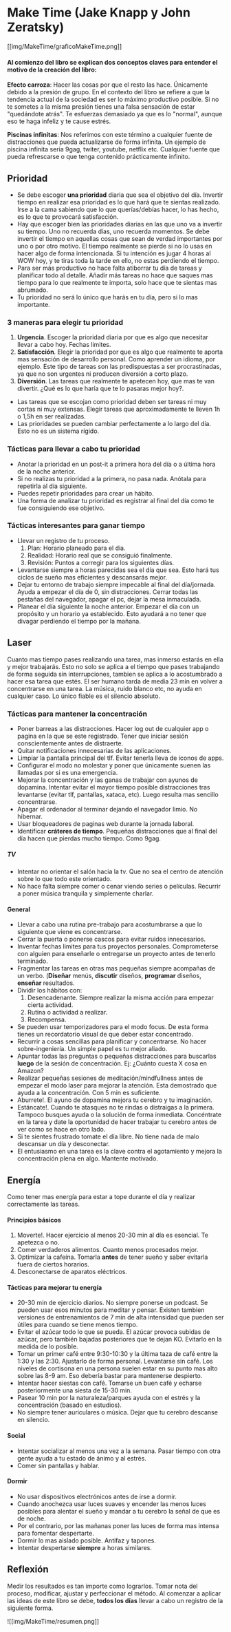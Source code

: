 # Make Time (Jake Knapp y John Zeratsky)
[[img/MakeTime/graficoMakeTime.png]]

#### Al comienzo del libro se explican dos conceptos claves para entender el motivo de la creación del libro:
**Efecto carroza**: Hacer las cosas por que el resto las hace. Únicamente debido a la presión de grupo. En el contexto del libro se refiere a que la tendencia actual de la sociedad es ser lo máximo productivo posible. Si no te sometes a la misma presión tienes una falsa sensación de estar "quedándote atrás". Te esfuerzas demasiado ya que es lo "normal", aunque eso te haga infeliz y te cause estrés.

**Piscinas infinitas**: Nos referimos con este término a cualquier fuente de distracciones que pueda actualizarse de forma infinita. Un ejemplo de piscina infinita seria 9gag, twiter, youtube, netflix etc. Cualquier fuente que pueda refrescarse o que tenga contenido prácticamente infinito.

## Prioridad

- Se debe escoger **una prioridad** diaria que sea el objetivo del día. Invertir tiempo en realizar esa prioridad es lo que hará que te sientas realizado. Irse a la cama sabiendo que lo que querías/debías hacer, lo has hecho, es lo que te provocará satisfacción.
- Hay que escoger bien las prioridades diarias en las que uno va a invertir su tiempo. Uno no recuerda días, uno recuerda momentos. Se debe invertir el tiempo en aquellas cosas que sean de verdad importantes por uno o por otro motivo. El tiempo realmente se pierde si no lo usas en hacer algo de forma intencionada. Si tu intención es jugar 4 horas al WOW hoy, y te tiras toda la tarde en ello, no estas perdiendo el tiempo.
- Para ser más productivo no hace falta atiborrar tu día de tareas y planificar todo al detalle. Añadir más tareas no hace que saques mas tiempo para lo que realmente te importa, solo hace que te sientas mas abrumado.
- Tu prioridad no será lo único que harás en tu día, pero si lo mas importante.

### 3 maneras para elegir tu prioridad
1. **Urgencia**. Escoger la prioridad diaria por que es algo que necesitar llevar a cabo hoy. Fechas limites.
2. **Satisfacción**. Elegir la prioridad por que es algo que realmente te aporta mas sensación de desarrollo personal. Como aprender un idioma, por ejemplo. Este tipo de tareas son las predispuestas a ser procrastinadas, ya que no son urgentes ni producen diversión a corto plazo.
3. **Diversión**. Las tareas que realmente te apetecen hoy, que mas te van divertir. ¿Qué es lo que haría que te lo pasaras mejor hoy?.

- Las tareas que se escojan como prioridad deben ser tareas ni muy cortas ni muy extensas. Elegir tareas que aproximadamente te lleven 1h o 1,5h en ser realizadas.
- Las prioridades se pueden cambiar perfectamente a lo largo del día. Esto no es un sistema rígido.

### Tácticas para llevar a cabo tu prioridad
- Anotar la prioridad en un post-it a primera hora del día o a última hora de la noche anterior.
- Si no realizas tu prioridad a la primera, no pasa nada. Anótala para repetirla al día siguiente.
- Puedes repetir prioridades para crear un hábito.
- Una forma de analizar tu prioridad es registrar al final del día como te fue consiguiendo ese objetivo.

### Tácticas interesantes para ganar tiempo
- Llevar un registro de tu proceso.
	1. Plan: Horario planeado para el dia.
	2. Realidad: Horario real que se consiguió finalmente.
	3. Revisión: Puntos a corregir para los siguientes días.
- Levantarse siempre a horas parecidas sea el día que sea. Esto hará tus ciclos de sueño mas eficientes y descansarás mejor.
- Dejar tu entorno de trabajo siempre impecable al final del día/jornada. Ayuda a empezar el día de 0, sin distracciones. Cerrar todas las pestañas del navegador, apagar el pc, dejar la mesa inmaculada.
- Planear el día siguiente la noche anterior. Empezar el día con un propósito y un horario ya establecido. Esto ayudará a no tener que divagar perdiendo el tiempo por la mañana.

## Laser

Cuanto mas tiempo pases realizando una tarea, mas inmerso estarás en ella y mejor trabajarás. Esto no solo se aplica a el tiempo que pases trabajando de forma seguida sin interrupciones, tambien se aplica a lo acostumbrado a hacer esa tarea que estés.
El ser humano tarda de media 23 min en volver a concentrarse en una tarea.
La música, ruido blanco etc, no ayuda en cualquier caso. Lo único fiable es el silencio absoluto.

### Tácticas para mantener la concentración
- Poner barreas a las distracciones. Hacer log out de cualquier app o pagina en la que se este registrado. Tener que iniciar sesión conscientemente antes de distraerte.
- Quitar notificaciones innecesarias de las aplicaciones.
- Limpiar la pantalla principal del tlf. Evitar tenerla lleva de iconos de apps.
- Configurar el modo no molestar y poner que únicamente suenen las llamadas por si es una emergencia.
- Mejorar la concentración y las ganas de trabajar con ayunos de dopamina. Intentar evitar el mayor tiempo posible distracciones tras levantarse (evitar tlf, pantallas, xataca, etc). Luego resulta mas sencillo concentrarse.
- Apagar el ordenador al terminar dejando el navegador limio. No hibernar.
- Usar bloqueadores de paginas web durante la jornada laboral.
- Identificar **cráteres de tiempo**. Pequeñas distracciones que al final del día hacen que pierdas mucho tiempo. Como 9gag.   

##### TV
- Intentar no orientar el salón hacia la tv. Que no sea el centro de atención sobre lo que todo este orientado.
- No hace falta siempre comer o cenar viendo series o películas. Recurrir a poner música tranquila y simplemente charlar.

#### General
- Llevar a cabo una rutina pre-trabajo para acostumbrarse a que lo siguiente que viene es concentrarse.
- Cerrar la puerta o ponerse cascos para evitar ruidos innecesarios.
- Inventar fechas limites para tus proyectos personales. Comprometerse con alguien para enseñarle o entregarse un proyecto antes de tenerlo terminado.
- Fragmentar las tareas en otras mas pequeñas siempre acompañas de un verbo. (**Diseñar** menús, **discutir** diseños, **programar** diseños, **enseñar** resultados.
- Dividir los hábitos con:
	1. Desencadenante. Siempre realizar la misma acción para empezar cierta actividad.
	2. Rutina o actividad a realizar.
	3. Recompensa.
- Se pueden usar temporizadores para el modo focus. De esta forma tienes un recordatorio visual de que deber estar concentrado.
- Recurrir a cosas sencillas para planificar y concentrarse. No hacer sobre-ingeniería. Un simple papel es tu mejor aliado.
- Apuntar todas las preguntas o pequeñas distracciones para buscarlas **luego** de la sesión de concentración. Ej: ¿Cuánto cuesta X cosa en Amazon?
- Realizar pequeñas sesiones de meditación/mindfullness antes de empezar el modo laser para mejorar la atención. Esta demostrado que ayuda a la concentración. Con 5 min es suficiente.
- Aburrete!. El ayuno de dopamina mejora tu cerebro y tu imaginación.
- Estáncate!. Cuando te atasques no te rindas o distraigas a la primera. Tampoco busques ayuda o la solución de forma inmediata. Concéntrate en la tarea y date la oportunidad de hacer trabajar tu cerebro antes de ver como se hace en otro lado.
- Si te sientes frustrado tomate el día libre. No tiene nada de malo descansar un día y desconectar.
- El entusiasmo en una tarea es la clave contra el agotamiento y mejora la concentración plena en algo. Mantente motivado.

## Energía

Como tener mas energía para estar a tope durante el día y realizar correctamente las tareas.

#### Principios básicos
1. Moverte!. Hacer ejercicio al menos 20-30 min al día es esencial. Te apetezca o no.
2. Comer verdaderos alimentos. Cuanto menos procesados mejor.
3. Optimizar la cafeína. Tomarla **antes** de tener sueño y saber evitarla fuera de ciertos horarios.
4. Desconectarse de aparatos eléctricos.

#### Tácticas para mejorar tu energía
- 20-30 min de ejercicio diarios. No siempre ponerse un podcast. Se pueden usar esos minutos para meditar y pensar. Existen tambien versiones de entrenamientos de 7 min de alta intensidad que pueden ser útiles para cuando se tiene menos tiempo.
- Evitar el azúcar todo lo que se pueda. El azúcar provoca subidas de azúcar, pero también bajadas posteriores que te dejan KO. Evitarlo en la medida de lo posible.
- Tomar un primer café entre 9:30-10:30 y la última taza de café entre la 1:30 y las 2:30. Ajustarlo de forma personal. Levantarse sin café. Los niveles de cortisona en una persona suelen estar en su punto mas alto sobre las 8-9 am. Eso debería bastar para mantenerse despierto.
- Intentar hacer siestas con café. Tomarse un buen café y echarse posteriormente una siesta de 15-30 min.
- Pasear 10 min por la naturaleza/parques ayuda con el estrés y la concentración (basado en estudios).
- No siempre tener auriculares o música. Dejar que tu cerebro descanse en silencio.

#### Social
- Intentar socializar al menos una vez a la semana. Pasar tiempo con otra gente ayuda a tu estado de ánimo y al estrés.
- Comer sin pantallas y hablar.

#### Dormir
- No usar dispositivos electrónicos antes de irse a dormir.
- Cuando anochezca usar luces suaves y encender las menos luces posibles para alentar el sueño y mandar a tu cerebro la señal de que es de noche.
- Por el contrario, por las mañanas poner las luces de forma mas intensa para fomentar despertarte.
- Dormir lo mas aislado posible. Antifaz y tapones.
- Intentar despertarse **siempre** a horas similares.

## Reflexión

Medir los resultados es tan importe como lograrlos. Tomar nota del proceso, modificar, ajustar y perfeccionar el método.
Al comenzar a aplicar las ideas de este libro se debe, **todos los días** llevar a cabo un registro de la siguiente forma.

![[img/MakeTime/resumen.png]]
